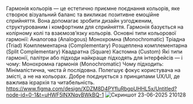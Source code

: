 Гармонія кольорів — це естетично приємне поєднання кольорів, яке створює візуальний баланс та викликає позитивне емоційне сприйняття. Вона допомагає зробити дизайн узгодженим, структурованим і комфортним для сприйняття.
Гармонія базується на колірному колі та взаємозв’язку кольорів.
Основні типи кольорової гармонії:
Аналогова (Analogous) Монохромна (Monochromatic) Тріадна (Triad) Комплементарна (Complementary) Розщеплена комплементарна (Split Complementary)
Квадратна (Square) Кастомна (Custom)
Які типи гармонії, палітри або підходи найкраще підходять для інтерфейсів — і чому:
Монохромна гармонія (Monochromatic)
Чому підходить:
Мінімалістична, чиста й послідовна.
Полегшує фокус користувача на змісті, а не на кольорах.
Добре поєднується з принципами UX/UI, де важлива ієрархія та читабельність.
https://www.figma.com/design/XDZM8D4PYfluRbgpUHHL5x/Untitled?node-id=0-1&t=uHWF5lNXNqvBWkBQ-1
![Скриншот 23-06-2025 210128](https://github.com/user-attachments/assets/841c685e-3b39-46c9-b9c2-0c0ac310e73a)

